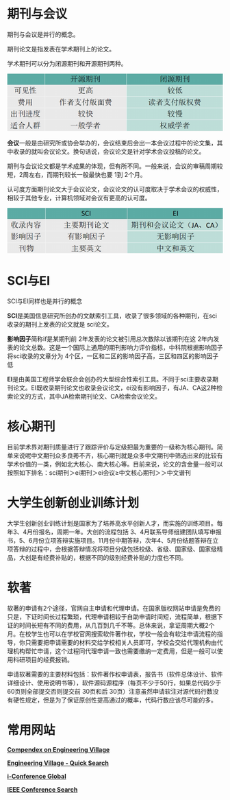 
# 期刊与会议

期刊与会议是并行的概念。

期刊论文是指发表在学术期刊上的论文。

学术期刊可以分为闭源期刊和开源期刊两种。

![](附件/开源期刊与闭源期刊.png)

**会议**一般是由研究所或协会举办的，会议结束后会出一本会议过程中的论文集，其中收录的就叫会议论文。换句话说，会议论文是针对学术会议投稿的论文。

期刊与会议论文都是学术成果的体现，但有所不同。一般来说，会议的审稿周期较短，2周左右，而期刊较长一般最快也要 1到 2个月。

认可度方面期刊论文大于会议论文，会议论文的认可度取决于学术会议的权威性，相较于其他专业，计算机领域对会议有更高的认可度。


![](附件/EI与SCI.png)

# SCI与EI

SCI与EI同样也是并行的概念 

**SCI**是美国信息研究所创办的文献索引工具，收录了很多领域的各种期刊，在sci收录的期刊上发表的论文就是 sci论文。

**影响因子**简称if是某期刊前 2年发表的论文被引用总次数除以该期刊在这 2年内发表的论文总数。这是一个国际上通用的期刊影响力评价指标，中科院根据影响因子将sci收录的文章分为 4个区，一区和二区的影响因子高，三区和四区的影响因子低

**EI**是由美国工程师学会联合会创办的大型综合性索引工具。不同于sci主要收录期刊论文。EI既收录期刊论文也收录会议论文，ei没有影响因子，有JA、CA这2种检索论文的方式，其中JA检索期刊论文、CA检索会议论文。

# 核心期刊

目前学术界对期刊质量进行了跟踪评价与定级把最为重要的一级称为核心期刊。简单来说呢中文期刊众多良莠不齐，核心期刊就是众多中文期刊中筛选出来的比较有学术价值的一类，例如北大核心、南大核心等。目前来说，论文的含金量一般可以按照如下排名：sci期刊＞ei期刊＞ei会议≥中文核心期刊＞＞中文谱刊

# 大学生创新创业训练计划

大学生创新创业训练计划是国家为了培养高水平创新人才，而实施的训练项目。每年3、4月份报名，周期一年。大创的流程包括 3、4月联系导师组建团队填写申报书，5、6月份立项答辩实施项目。11月份中期答辩，次年4、5月份结题答辩在立项答辩的过程中，会根据答辩情况将项目分级包括校级、省级、国家级、国家级精品，大创是有经费补贴的，根据不同的级别经费补贴的力度也不同。

# 软著

软著的申请有2个途径，官网自主申请和代理申请。在国家版权网站申请是免费的只是，下证时间长过程繁琐，代理申请相较于自助申请时间短，流程简单，根据下证的时间长短有不同的费用，从几百到几千不等。总体来说，拿证周期大概2个月。在校学生也可以在学校官网搜索软件著作权，学校一般会有软注申请流程的指导，你只需要把申请需要的材料交给学校相关人员即可，学校会交给代理机构由代理机构帮忙申请，这个过程同代理申请一致也需要缴纳一定费用，但是一般可以使用科研项目的经费报销。

申请软著需要的主要材料包括：软件著作权申请表，报告书（软件总体设计、软件详细设计、使用说明书等），软件源码源程序（每页不少于50行，如果总代码少于 60页则全部提交否则提交前 30页和后 30页）注意虽然申请软注对源代码行数没有硬性规定，但是为了保证原创性提高通过的概率，代码行数应该尽可能的多。

# 常用网站

[**Compendex on Engineering Village**](https://www.elsevier.com/products/engineering-village/databases/compendex)

[**Engineering Village - Quick Search**](https://www.engineeringvillage.com/app/search/quick/)

[**i-Conference Global**](https://www.iconf.org/)

[**IEEE Conference Search**](https://conferences.ieee.org/conferences_events/conferences/search?q=*&subsequent_q=&date=all&from=&to=&region=all&country=all&pos=0&sortorder=desc&sponsor=&sponsor_type=all&state=all&field_of_interest=all&sortfield=relevance)
